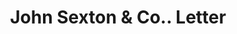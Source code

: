 ---
doi: 10.7916/D80Z8FBK
date_other: '1912'
date_other_textual: '1912'
form: correspondence
genre:
- Letters (correspondence)
name:
- John Sexton & Co.
object_in_context_url: https://biggert.cul.columbia.edu/items/view/ave_biggert_00213
subject_hierarchical_geographic:
- Chicago, Illinois, United States
subject_name:
- John Sexton & Co.
title: John Sexton & Co.. Letter
sort_title: John Sexton & Co.. Letter
call_number: ave_biggert_00213
coordinates:
- 41.83694444444445,-87.68472222222222
pid: ave_biggert_00213
identifiers: ave_biggert_00213
canvas_id: ldpd:395488
permalink: "/items/ave_biggert_00213/"
layout: iiif-image-page
---